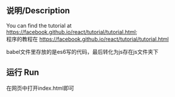 ## 说明/Description  
 You can find the tutorial at https://facebook.github.io/react/tutorial/tutorial.html;  
 程序的教程在 https://facebook.github.io/react/tutorial/tutorial.html   

 babel文件里存放的是es6写的代码，最后转化为js存在js文件夹下

## 运行  Run
 在网页中打开index.html即可

 
